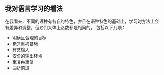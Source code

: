 ## 我对语言学习的看法

在我看来，不同的语种有各自的特色，并且在语种特色的基础上，学习时方法上会有差异和调整，但它们大体上路数都是相同的， 包括以下几项：

- 明确且合理的目标
- 极其重视基础
- 有效输入
- 安全的输出环境
- 重复再重复
- 曲折前进
